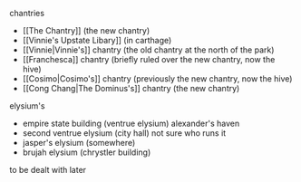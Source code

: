 chantries
- [[The Chantry]] (the new chantry)
- [[Vinnie's Upstate Libary]] (in carthage)
- [[Vinnie|Vinnie's]] chantry (the old chantry at the north of the park)
- [[Franchesca]] chantry (briefly ruled over the new chantry, now the hive)
- [[Cosimo|Cosimo's]] chantry (previously the new chantry, now the hive)
- [[Cong Chang|The Dominus's]] chantry (the new chantry)

elysium's
- empire state building (ventrue elysium) alexander's haven
- second ventrue elysium (city hall) not sure who runs it
- jasper's elysium (somewhere)
- brujah elysium (chrystler building)

to be dealt with later